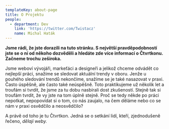 ```yaml
---
templateKey: about-page
title: O Projektu
people:
  - department: Dev
    link: 'https://twitter.com/Twistacz'
    name: Michal Haták
---
```

**Jsme rádi, že jste dorazili na tuto stránku. S největší pravděpodobností jste se o ní od někoho dozvěděli a hledáte zde více informací o Čtvrtkonu. Začneme trochu zeširoka.**

Jsme weboví vývojáři, markeťáci a designeři a jelikož chceme odvádět co nejlepší práci, snažíme se sledovat aktuální trendy v oboru. Jenže u pouhého sledování trendů nekončíme, snažíme se je také nasazovat v praxi. Často úspěšně, ale často také neúspěšně. Toto praktikujeme už několik let a troufám si tvrdit, že jsme za tu dobu nasbírali dost zkušeností. Stejně tak si troufám tvrdit, že vy jste na tom úplně stejně. Proč se tedy někde po práci nepotkat, nepopovídat si o tom, co nás zaujalo, na čem děláme nebo co se nám v praxi osvědčilo a neosvědčilo?

A právě od toho je tu Čtvrtkon. Jedná se o setkání lidí, kteří, zjednodušeně řečeno, _dělají weby._
